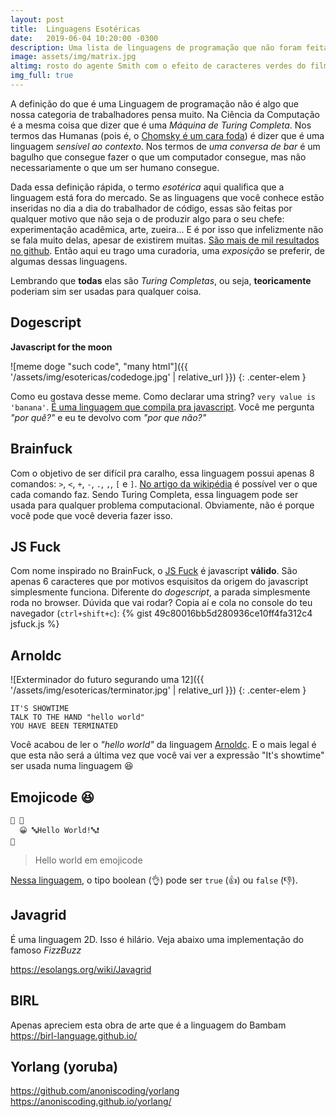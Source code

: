 ```yaml
---
layout: post
title:  Linguagens Esotéricas
date:   2019-06-04 10:20:00 -0300
description: Uma lista de linguagens de programação que não foram feitas para servir a uma lógica de mercado.
image: assets/img/matrix.jpg
altimg: rosto do agente Smith com o efeito de caracteres verdes do filme Matrix
img_full: true
---
```


A definição do que é uma Linguagem de programação não é algo que nossa categoria de trabalhadores pensa muito. Na Ciência da Computação é a mesma coisa que dizer que é uma *Máquina de Turing Completa*. Nos termos das Humanas (pois é, o [Chomsky é um cara foda](https://pt.wikipedia.org/wiki/Hierarquia_de_Chomsky)) é dizer que é uma linguagem *sensível ao contexto*. Nos termos de *uma conversa de bar* é um bagulho que consegue fazer o que um computador consegue, mas não necessariamente o que um ser humano consegue.

Dada essa definição rápida, o termo *esotérica* aqui qualifica que a linguagem está fora do mercado. Se as linguagens que você conhece estão inseridas no dia a dia do trabalhador de código, essas são feitas por qualquer motivo que não seja o de produzir algo para o seu chefe: experimentação acadêmica, arte, zueira... E é por isso que infelizmente não se fala muito delas, apesar de existirem muitas. [São mais de mil resultados no github](https://github.com/search?p=1&q=esoteric&type=Repositories). Então aqui eu trago uma curadoria, uma *exposição* se preferir, de algumas dessas linguagens.

Lembrando que **todas** elas são *Turing Completas*, ou seja, **teoricamente** poderiam sim ser usadas para qualquer coisa.

## Dogescript

**Javascript for the moon**

![meme doge "such code", "many html"]({{ '/assets/img/esotericas/codedoge.jpg' | relative_url }})
{: .center-elem }

Como eu gostava desse meme. Como declarar uma string? `very value is 'banana'`. [É uma linguagem que compila pra javascript](https://dogescript.io/). Você me pergunta *"por quê?"* e eu te devolvo com *"por que não?"*

## Brainfuck

Com o objetivo de ser difícil pra caralho, essa linguagem possui apenas 8 comandos: `>`, `<`, `+`, `-`, `.`, `,`, `[` e `]`. [No artigo da wikipédia](https://en.wikipedia.org/wiki/Brainfuck#Language_design) é possível ver o que cada comando faz. Sendo Turing Completa, essa linguagem pode ser usada para qualquer problema computacional. Obviamente, não é porque você pode que você deveria fazer isso.

## JS Fuck

Com nome inspirado no BrainFuck, o [JS Fuck](http://www.jsfuck.com/) é javascript **válido**. São apenas 6 caracteres que por motivos esquisitos da origem do javascript simplesmente funciona. Diferente do *dogescript*, a parada simplesmente roda no browser. Dúvida que vai rodar? Copia aí e cola no console do teu navegador (`ctrl+shift+c`):
{% gist 49c80016bb5d280936ce10ff4fa312c4 jsfuck.js %}

## Arnoldc

![Exterminador do futuro segurando uma 12]({{ '/assets/img/esotericas/terminator.jpg' | relative_url }})
{: .center-elem }

```
IT'S SHOWTIME
TALK TO THE HAND "hello world"
YOU HAVE BEEN TERMINATED
```
Você acabou de ler o *"hello world"* da linguagem [Arnoldc](https://github.com/lhartikk/ArnoldC#arnoldc). E o mais legal é que esta não será a última vez que você vai ver a expressão "It's showtime" ser usada numa linguagem 😆

## Emojicode 😆

```
🏁 🍇
  😀 🔤Hello World!🔤❗️
🍉
```
> Hello world em emojicode

[Nessa linguagem](https://www.emojicode.org/docs/reference/basics.html), o tipo boolean (👌) pode ser `true` (👍) ou `false` (👎).

## Javagrid

É uma linguagem 2D. Isso é hilário. Veja abaixo uma implementação do famoso *FizzBuzz*

https://esolangs.org/wiki/Javagrid

## BIRL

Apenas apreciem esta obra de arte que é a linguagem do Bambam
https://birl-language.github.io/

## Yorlang (yoruba)
https://github.com/anoniscoding/yorlang
https://anoniscoding.github.io/yorlang/